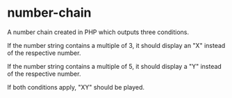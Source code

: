# number-chain
A number chain created in PHP which outputs three conditions. 

If the number string contains a multiple of 3, it should display an "X" instead of the respective number.

If the number string contains a multiple of 5, it should display a "Y" instead of the respective number.

If both conditions apply, "XY" should be played.

